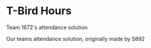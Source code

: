 # T-Bird Hours
Team 1672's attendance solution


Our teams attendance solution, originally made by 5892
